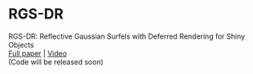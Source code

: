 # RGS-DR 
RGS-DR: Reflective Gaussian Surfels with Deferred Rendering for Shiny Objects  
[Full paper](https://arxiv.org/abs/2504.18468) | [Video](https://drive.google.com/file/d/1gyIV5-40NtyH9IKnQSRiwRiur7RFF3pM/view?usp=sharing)  
(Code will be released soon)
